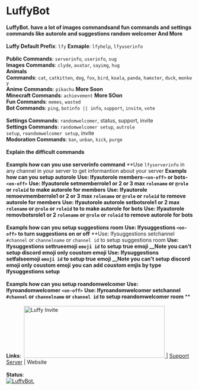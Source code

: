 # LuffyBot



**LuffyBot. have a lot of images commandsand fun commands and settings commands like autorole and suggestions random welcomer And More**
<br>
<br>
**Luffy Default Prefix**:&nbsp;`lfy`
**Exmaple**: `lfyhelp`, `lfyuserinfo`
<br>
<br>
**Public Commands**:&nbsp;`serverinfo`,&nbsp;`userinfo`,&nbsp;`sug`
<br>
**Images Commands**:&nbsp;`clyde`,&nbsp;`avatar`,&nbsp;`sayimg`,&nbsp;`hug` 
<br>
**Animals Commands**:&nbsp;`cat`,&nbsp;`catkitten`,&nbsp;`dog`,&nbsp;`fox`,&nbsp;`bird`,&nbsp;`koala`,&nbsp;`panda`,&nbsp;`hamster`,&nbsp;`duck`,&nbsp;`monkey`
<br>
**Anime Commands**:&nbsp;`pikachu` **More Soon**
<br>
**Minecraft Commands**:&nbsp;`achievement` **More SOon**
<br>
**Fun Commands**:&nbsp;`memes`,&nbsp;`wasted`
<br>
**Bot Commands**:&nbsp;`ping`,&nbsp;`botinfo || info`,&nbsp;`support`,&nbsp;`invite`,&nbsp;`vote`	
<br>
**Settings Commands**:&nbsp;`randomwelcomer`,&nbsp;status,&nbsp;support,&nbsp;invite
<br> 
**Settings Commands**:&nbsp;`randomwelcomer setup`,&nbsp;`autrole setup`,&nbsp;`roandomwelcomer setup`,&nbsp;invite
<br>
**Modoration Commands**:&nbsp;`ban`,&nbsp;`unban`,&nbsp;`kick`,&nbsp;`purge`
<br>
<br>
**Explain the difficult commands**
<br>
<br>
**Exampls how can you use serverinfo command**
**Use `lfyserverinfo` in any channel in your server to get informantion about your server
**Exampls how can you setup autorole**
**Use: lfyautorole members-`<on-off>` or bots-`<on-off>`**
**Use: lfyautorole setmemberrole1 or 2 or 3 max `rolename` or `@role` or `roleid` to make autorole for members**
**Use: lfyautorole remoevmemberrole1 or 2 or 3 max `rolename` or `@role` or `roleid` to romove autorole for members**
**Use: lfyautorole autorole setbotsrole1 or 2 max `rolename` or `@role` or `roleid` to to make autorole for bots**
**Use: lfyautorole removbotsrole1 or 2 `rolename` or `@role` or `roleid` to remove autorole for bots**
<br> 
<br>
**Exampls how can you setup suggestions room**
 **Use: lfysuggestions `<on-off>` to turn suggestions on or off**
 **Use: lfysuggestions setchannel `#channel` or `channelname` or `channel id` to setup suggestions room
 **Use: lfysuggestions settrueemoji `emoji id` to setup true emoji __Note you can't setup discord emoji only coustom emoji**
 **Use: lfysuggestions setfalseemoji `emoji id` to setup true emoji __Note you can't setup discord emoji only coustom emoji**
 **you can add coustom emjis by type lfysuggestions setup**
<br>
<br>
 **Exampls how can you setup roandomwelcomer** 
 **Use: lfyroandomwelcomer `<on-off>`**
 **Use: lfyroandomwelcomer setchannel `#channel` or `channelname` or `channel id` to setup roandomwelcomer room**
**
<br>
<br>
**Links**:&nbsp; <a href="https://discordapp.com/oauth2/authorize?client_id=652156490819436544&permissions=102096065&scope=bot4">
	<img 
		width="380" 
		height="140" 
    img src="https://cdn.discordapp.com/avatars/652156490819436544/3db5dc4d33f307c7736e825d7c2f9571.png?size=1024" 
		alt="Luffy Invite">
</a> | [Support Server](https://discord.gg/wtkjyH9) | Website
<br>
<br>
**Status**:
<br>
<a href="https://top.gg/bot/652156490819436544" >
  <img src="https://top.gg/api/widget/652156490819436544.svg" alt="LuffyBot." />
</a>
<br>
